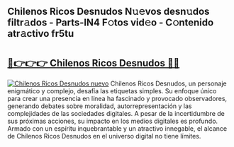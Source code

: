 ## Chilenos Ricos Desnudos N𝚞𝚎vos desn𝚞dos filtr𝚊dos - Parts-lN4 F𝚘tos vid𝚎o - C𝚘ntenido atr𝚊ctivo fr5tu

# <h2><a href="http://mbcyti.tromn.icu/?c=Chilenos+Ricos+Desnudos">🔗👉👉👉 Chilenos Ricos Desnudos 🔗🔗</a></h2>

[![Chilenos Ricos Desnudos nuevo](https://i.imgur.com/pEAQMta.gif)](http://mbcyti.tromn.icu/?c=Chilenos+Ricos+Desnudos)
Chilenos Ricos Desnudos, un personaje enigmático y complejo, desafía las etiquetas simples. Su enfoque único para crear una presencia en línea ha fascinado y provocado observadores, generando debates sobre moralidad, autorrepresentación y las complejidades de las sociedades digitales. A pesar de la incertidumbre de sus próximas acciones, su impacto en los medios digitales es profundo. Armado con un espíritu inquebrantable y un atractivo innegable, el alcance de Chilenos Ricos Desnudos en el universo digital no tiene límites.
